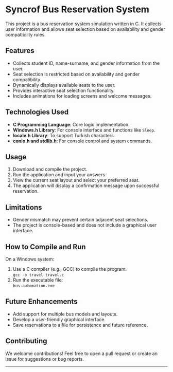 # Syncrof Bus Reservation System

This project is a bus reservation system simulation written in C. It collects user information and allows seat selection based on availability and gender compatibility rules.

## Features
- Collects student ID, name-surname, and gender information from the user.
- Seat selection is restricted based on availability and gender compatibility.
- Dynamically displays available seats to the user.
- Provides interactive seat selection functionality.
- Includes animations for loading screens and welcome messages.

## Technologies Used
- **C Programming Language**: Core logic implementation.
- **Windows.h Library**: For console interface and functions like `Sleep`.
- **locale.h Library**: To support Turkish characters.
- **conio.h and stdlib.h**: For console control and system commands.

## Usage
1. Download and compile the project.
2. Run the application and input your answers.
3. View the current seat layout and select your preferred seat.
4. The application will display a confirmation message upon successful reservation.

## Limitations
- Gender mismatch may prevent certain adjacent seat selections.
- The project is console-based and does not include a graphical user interface.

## How to Compile and Run
On a Windows system:
1. Use a C compiler (e.g., GCC) to compile the program:  
   `gcc -o travel travel.c`
2. Run the executable file:  
   `bus-automation.exe`

## Future Enhancements
- Add support for multiple bus models and layouts.
- Develop a user-friendly graphical interface.
- Save reservations to a file for persistence and future reference.

## Contributing
We welcome contributions! Feel free to open a pull request or create an issue for suggestions or bug reports.

---
